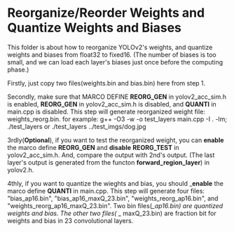 # Reorganize/Reorder Weights and Quantize Weights and Biases
This folder is about how to reorganize YOLOv2's weights, and quantize weights and biases from float32 to fixed16. (The number of biases is too small, and we can load each layer's biases just once before the computing phase.)

Firstly, just copy two files(weights.bin and bias.bin) here from step 1.

Secondly, make sure that MARCO DEFINE __REORG_GEN__ in yolov2_acc_sim.h is enabled, __REORG_GEN__ in yolov2_acc_sim.h is disabled, and __QUANTI__ in main.cpp is disabled. This step will generate reorganized weight file: weights_reorg.bin. for example: g++ -O3 -w -o test_layers main.cpp -I . -lm; ./test_layers or ./test_layers ../test_imgs/dog.jpg

3rdly(__Optional__), if you want to test the reorganized weight, you can __enable__ the marco define __REORG_GEN__ and __disable__ __REORG_TEST__ in yolov2_acc_sim.h. And, compare the output with 2nd's output. (The last layer's output is generated from the functon __forward_region_layer__) in yolov2.h.

4thly, if you want to quantize the wieghts and bias, you should ___enable__ the marco define __QUANTI__ in main.cpp. This step will generate four files: "bias_ap16.bin",  "bias_ap16_maxQ_23.bin", "weights_reorg_ap16.bin", and "weights_reorg_ap16_maxQ_23.bin". Two bin files(*_ap16.bin) are quantized weights and bias. The other two files(* _ maxQ_23.bin) are fraction bit for weights and bias in 23 convolutional layers.

